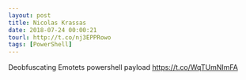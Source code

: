 ```yaml
---
layout: post
title: Nicolas Krassas
date: 2018-07-24 00:00:21
tourl: http://t.co/nj3EPPRowo
tags: [PowerShell]
---
```

Deobfuscating Emotets powershell payload
https://t.co/WqTUmNImFA
